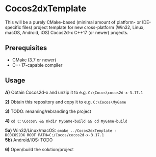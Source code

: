 # Cocos2dxTemplate

This will be a purely CMake-based (minimal amount of platform- or IDE-specific files) project template 
for new cross-platform (Win32, Linux, macOS, Android, iOS) Cocos2d-x C++17 (or newer) projects.

## Prerequisites
- CMake (3.7 or newer)
- C++17-capable compiler

## Usage
**A)** Obtain Cocos2d-x and unzip it to e.g. `C:\Cocos\cocos2d-x-3.17.1`

**2)** Obtain this repository and copy it to e.g. `C:\Cocos\MyGame`

**3)** TODO: renaming/rebranding the project

**4)** `cd C:\Cocos\ && mkdir MyGame-build && cd MyGame-build`

**5a)** Win32/Linux/macOS: `cmake ../Cocos2dxTemplate -DCOCOS2DX_ROOT_PATH=C:/Cocos/cocos2d-x-3.17.1`  
**5b)** Android/iOS: TODO

**6)** Open/build the solution/project

